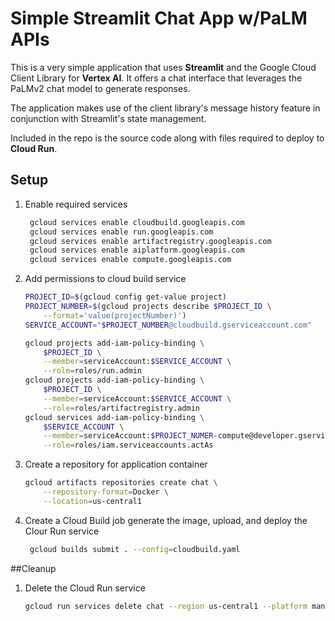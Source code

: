 # Simple Streamlit Chat App w/PaLM APIs

This is a very simple application that uses **Streamlit** and the Google Cloud
Client Library for **Vertex AI**. It offers a chat interface that leverages
the PaLMv2 chat model to generate responses.

The application makes use of the client library's message history feature
in conjunction with Streamlit's state management.

Included in the repo is the source code along with files required to 
deploy to **Cloud Run**.

## Setup

1. Enable required services
   ```bash
    gcloud services enable cloudbuild.googleapis.com
    gcloud services enable run.googleapis.com
    gcloud services enable artifactregistry.googleapis.com
    gcloud services enable aiplatform.googleapis.com
    gcloud services enable compute.googleapis.com
   ```

2. Add permissions to cloud build service
    ```bash
    PROJECT_ID=$(gcloud config get-value project)
    PROJECT_NUMBER=$(gcloud projects describe $PROJECT_ID \
        --format='value(projectNumber)')
    SERVICE_ACCOUNT="$PROJECT_NUMBER@cloudbuild.gserviceaccount.com"

    gcloud projects add-iam-policy-binding \
        $PROJECT_ID \
        --member=serviceAccount:$SERVICE_ACCOUNT \
        --role=roles/run.admin
    gcloud projects add-iam-policy-binding \
        $PROJECT_ID \
        --member=serviceAccount:$SERVICE_ACCOUNT \
        --role=roles/artifactregistry.admin
    gcloud services add-iam-policy-binding \
        $SERVICE_ACCOUNT \
        --member=serviceAccount:$PROJECT_NUMER-compute@developer.gserviceaccount.com \
        --role=roles/iam.serviceaccounts.actAs
    ```

3. Create a repository for application container
    ```bash
    gcloud artifacts repositories create chat \
        --repository-format=Docker \
        --location=us-central1
    ```

4. Create a Cloud Build job generate the image, upload, and deploy the
   Clour Run service
   ```bash
    gcloud builds submit . --config=cloudbuild.yaml
   ```

##Cleanup

1. Delete the Cloud Run service
   ```bash
   gcloud run services delete chat --region us-central1 --platform managed --quiet
   ```